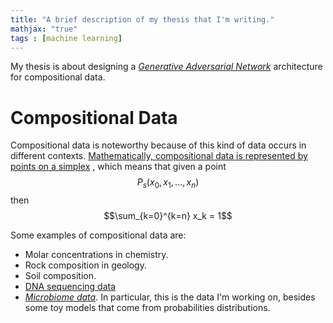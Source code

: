 ```yaml
---
title: "A brief description of my thesis that I'm writing."
mathjax: "true"
tags : [machine learning]
---
```


My thesis is about designing a [_Generative Adversarial Network_](https://en.wikipedia.org/wiki/Generative_adversarial_network) architecture for compositional data. 

# Compositional Data

Compositional data is noteworthy because of this kind of data occurs in different contexts. [Mathematically, compositional data is represented by points on a simplex](https://en.wikipedia.org/wiki/Compositional_data) , which means that given a point $$P_s(x_0,x_1,...,x_n)$$ then $$\sum_{k=0}^{k=n} x_k = 1$$ 

Some examples of compositional data are:

+ Molar concentrations in chemistry. 
+ Rock composition in geology.
+ Soil composition. 
+ [DNA sequencing data](https://www.ncbi.nlm.nih.gov/pmc/articles/PMC6084572/)
+ [*Microbiome data*](https://www.frontiersin.org/articles/10.3389/fmicb.2017.02224/full). In particular, this is the data I'm working on, besides some toy models that come from probabilities distributions.